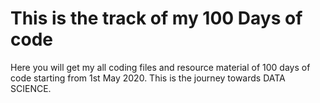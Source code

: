 # This is the track of my 100 Days of code

Here you will get my all coding files and resource material of 100 days of code starting from 1st May 2020.
This is the journey towards DATA SCIENCE.